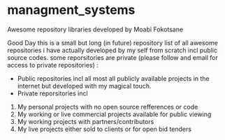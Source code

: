 # managment_systems
Awesome repository libraries developed by Moabi Fokotsane

Good Day this is a small but long (in future) repository list of all awesome repositories i have actually developed by my self from scratch incl public source codes. some reporsitories are private (please follow and email for access to private repositories) :
- Public repositories incl all most all publicly available projects in the internet but developed with my magical touch.
- Private reporsitories incl 
1. My personal projects with no open source refferences or code 
2. My working or live commercial projects available for public viewing 
3. My working projects with partners/contributors
4. My live projects either sold to clients or for open bid tenders
